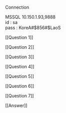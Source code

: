 Connection

MSSQL 10.150.1.93,9888  
id : sa  
pass : KoreA#$856#$LaoS  

  

[[Question 1]]

[[Question 2]]

[[Question 3]]

[[Question 4]]

[[Question 5]]

[[Question 6]]

[[Question 7]]

[[Answer]]